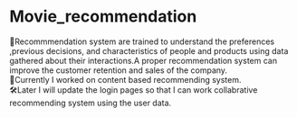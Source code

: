 # Movie_recommendation
  🔭Recommmendation system are trained to understand the preferences ,previous decisions, and characteristics of people and products using data gathered about their interactions.A proper recommendation system can improve the customer retention and sales of the company.<br/>
  🚀Currently I worked on content based recommending system.<br/>
  🛠️Later I will update the login pages so that I can work collabrative recommending system using the user data.
